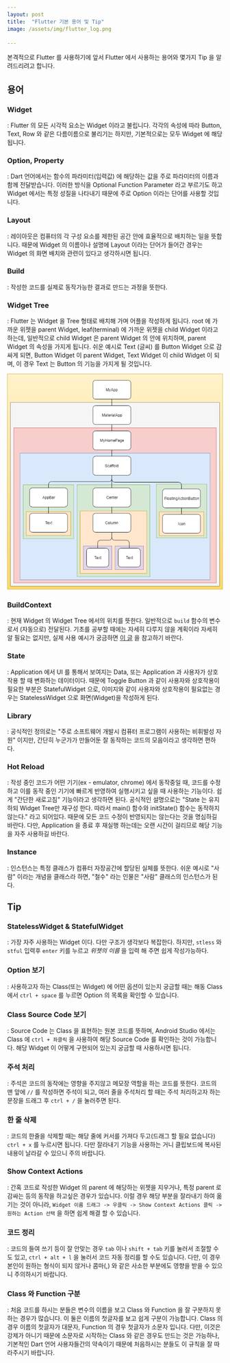 ```yaml
---
layout: post
title:  "Flutter 기본 용어 및 Tip"
image: /assets/img/flutter_log.png

---
```


본격적으로 Flutter 를 사용하기에 앞서 Flutter 에서 사용하는 용어와 몇가지 Tip 을 알려드리려고 합니다.

## 용어

### Widget

: Flutter 의 모든 시각적 요소는 Widget 이라고 불립니다. 각각의 속성에 따라 Button, Text, Row 와 같은 다름이름으로 불리기는 하지만, 기본적으로는 모두 Widget 에 해당됩니다. 

### Option, Property

: Dart 언어에서는 함수의 파라미터(입력값) 에 해당하는 값을 주로 파라미터의 이름과 함께 전달받습니다. 이러한 방식을 Optional Function Parameter 라고 부르기도 하고 Widget 에서는 특정 성질을 나타내기 때문에 주로 Option 이라는 단어를 사용할 것입니다.

### Layout

: 레이아웃은 컴퓨터의 각 구성 요소를 제한된 공간 안에 효율적으로 배치하는 일을 뜻합니다. 때문에 Widget 의 이름이나 설명에 Layout 이라는 단어가 들어간 경우는 Widget 의 화면 배치와 관련이 있다고 생각하시면 됩니다.

### Build

: 작성한 코드를 실제로 동작가능한 결과로 만드는 과정을 뜻한다.

### Widget Tree

: Flutter 는 Widget 을 Tree 형태로 배치해 가며 어플을 작성하게 됩니다. root 에 가까운 위젯을 parent Widget, leaf(terminal) 에 가까운 위젯을 child Widget 이라고 하는데, 일반적으로 child Widget 은 parent Widget 의 안에 위치하며, parent Widget 의 속성을 가지게 됩니다. 쉬운 예시로 Text (글씨) 를 Button Widget 으로 감싸게 되면, Button Widget 이 parent Widget, Text Widget 이 child Widget 이 되며, 이 경우 Text 는 Button 의 기능을 가지게 될 것입니다.

![image](/assets/img/Flutter_post5/widget_tree.png)

### BuildContext

: 현재 Widget 의 Widget Tree 에서의 위치를 뜻한다. 일반적으로 `build` 함수의 변수로서 (자동으로) 전달된다. 기초를 공부할 때에는 자세히 다루지 않을 계획이라 자세히 알 필요는 없지만, 실제 사용 예시가 궁금하면 [이 글](https://javaexpert.tistory.com/978) 을 참고하기 바란다.

### State

: Application 에서 UI 를 통해서 보여지는 Data, 또는 Application 과 사용자가 상호작용 할 때 변화하는 데이터이다. 때문에 Toggle Button 과 같이 사용자와 상호작용이 필요한 부분은 StatefulWidget 으로, 이미지와 같이 사용자와 상호작용이 필요없는 경우는 StatelessWidget 으로 화면(Widget)을 작성하게 된다.

### Library

: 공식적인 정의로는 "주로 소프트웨어 개발시 컴퓨터 프로그램이 사용하는 비휘발성 자원" 이지만, 간단히 누군가가 만들어둔 잘 동작하는 코드의 모음이라고 생각하면 편하다. 

### Hot Reload

: 작성 중인 코드가 어떤 기기(ex - emulator, chrome) 에서 동작중일 때, 코드를 수정하고 이를 동작 중인 기기에 빠르게 반영하여 실행시키고 싶을 때 사용하는 기능이다. 쉽게 "간단한 새로고침" 기능이라고 생각하면 된다. 공식적인 설명으로는 "State 는 유지하되 Widget Tree만 재구성 한다. 따라서 main() 함수와 initState() 함수는 동작하지 않는다." 라고 되어있다. 때문에 모든 코드 수정이 반영되지는 않는다는 것을 명심하길 바란다. 다만, Application 을 종료 후 재실행 하는데는 오랜 시간이 걸리므로 해당 기능을 자주 사용하길 바란다.

### Instance

: 인스턴스는 특정 클래스가 컴퓨터 자장공간에 할당된 실체를 뜻한다. 쉬운 예시로 "사람" 이라는 개념을 클래스라 하면, "철수" 라는 인물은 "사람" 클래스의 인스턴스가 된다.



## Tip

### StatelessWidget & StatefulWidget

: 가장 자주 사용하는 Widget 이다. 다만 구조가 생각보다 복잡한다. 하지만, `stless` 와 `stful`  입력후 `enter` 키를 누르고 *위젯의 이름* 을 입력 해 주면 쉽게 작성가능하다.

### Option 보기

: 사용하고자 하는 Class(또는 Widget) 에 어떤 옵션이 있는지 궁금할 때는 해동 Class 에서 `ctrl + space` 를 누르면 Option 의 목록을 확인할 수 있습니다.

### Class Source Code 보기

: Source Code 는 Class 을 표현하는 원본 코드를 뜻하며, Android Studio 에서는 Class 에 `ctrl + 좌클릭` 을 사용하여 해당 Source Code 를 확인하는 것이 가능합니다. 해당 Widget 이 어떻게 구현되어 있는지 궁금할 때 사용하시면 됩니다.

### 주석 처리

: 주석은 코드의 동작에는 영향을 주지않고 메모장 역할을 하는 코드를 뜻한다. 코드의 맨 앞에 `//` 를 작성하면 주석이 되고, 여러 줄을 주석처리 할 때는 주석 처리하고자 하는 문장을 드래그 후 `ctrl + /` 을 눌러주면 된다. 

### 한 줄 삭제

: 코드의 한줄을 삭제할 때는 해당 줄에 커서를 가져다 두고(드래그 할 필요 없습니다) `ctrl + x` 를 누르시면 됩니다. 다만 잘라내기 기능을 사용하는 거니 클립보드에 복사된 내용이 날라갈 수 있으니 주의 바랍니다.

### Show Context Actions

: 간혹 코드로 작성한 Widget 의 parent 에 해당하는 위젯을 지우거나, 특정 parent 로 감싸는 등의 동작을 하고싶은 경우가 있습니다. 이럴 경우 해당 부분을 잘라내기 하여 옮기는 것이 아니라, `Widget 이름 드래그 -> 우클릭 -> Show Context Actions 클릭 -> 원하는 Action 선택` 을 하면 쉽게 해결 할 수 있습니다.

### 코드 정리

: 코드의 들여 쓰기 등이 잘 안맞는 경우 `tab` 이나 `shift + tab` 키를 눌러서 조절할 수도 있고, `ctrl + alt + l` 을 눌러서 코드 자동 정리를 할 수도 있습니다. 다만, 이 경우 본인이 원하는 형식이 되지 않거나 콤마(,) 와 같은 사소한 부분에도 영향을 받을 수 있으니 주의하시기 바랍니다.

### Class 와 Function 구분

: 처음 코드를 하시는 분들은 변수의 이름을 보고 Class 와 Function 을 잘 구분하지 못하는 경우가 많습니다. 이 둘은 이름의 첫글자를 보고 쉽게 구분이 가능합니다. Class 의 경우 이름의 첫글자가 대문자, Function 의 경우 첫글자가 소문자 입니다. 다만, 이것은 강제가 아니기 때문에 소문자로 시작하는 Class 와 같은 경우도 만드는 것은 가능하나, 기본적인 Dart 언어 사용자들간의 약속이기 때문에 처음하시는 분들도 이 규칙을 잘 따라주시기 바랍니다.



